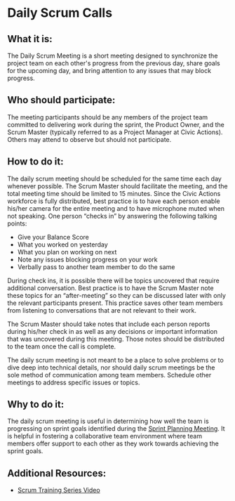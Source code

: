 # Daily Scrum Calls

## What it is:

The Daily Scrum Meeting is a short meeting designed to synchronize the project team on each other's progress from the previous day, share goals for the upcoming day, and bring attention to any issues that may block progress.

## Who should participate:

The meeting participants should be any members of the project team committed to delivering work during the sprint, the Product Owner, and the Scrum Master (typically referred to as a Project Manager at Civic Actions).  Others may attend to observe but should not participate.

## How to do it:

The daily scrum meeting should be scheduled for the same time each day whenever possible. The Scrum Master should facilitate the meeting, and the total meeting time should be limited to 15 minutes. Since the Civic Actions workforce is fully distributed, best practice is to have each person enable his/her camera for the entire meeting and to have microphone muted when not speaking. One person “checks in” by answering the following talking points:

* Give your Balance Score
* What you worked on yesterday
* What you plan on working on next
* Note any issues blocking progress on your work
* Verbally pass to another team member to do the same

During check ins, it is possible there will be topics uncovered that require additional conversation. Best practice is to have the Scrum Master note these topics for an “after-meeting” so they can be discussed later with only the relevant participants present. This practice saves other team members from listening to conversations that are not relevant to their work.

The Scrum Master should take notes that include each person reports during his/her check in as well as any decisions or important information that was uncovered during this meeting. Those notes should be distributed to the team once the call is complete.

The daily scrum meeting is not meant to be a place to solve problems or to dive deep into technical details, nor should daily scrum meetings be the sole method of communication among team members. Schedule other meetings to address specific issues or topics.

## Why to do it:

The daily scrum meeting is useful in determining how well the team is progressing on sprint goals identified during the [Sprint Planning Meeting](sprint-planning-meetings.md). It is helpful in fostering a collaborative team environment where team members offer support to each other as they work towards achieving the sprint goals.

## Additional Resources:

* [Scrum Training Series Video](http://scrumtrainingseries.com/DailyScrumMeeting/DailyScrumMeeting.htm)
